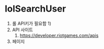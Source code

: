 # lolSearchUser
1. 롤 API키가 필요함
   1)
2. API 사이트
   1) https://developer.riotgames.com/apis
3. 페이지
   

